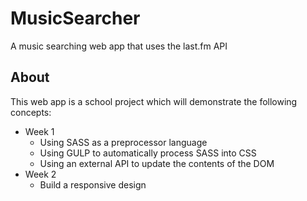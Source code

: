 # MusicSearcher
A music searching web app that uses the last.fm API

## About
This web app is a school project which will demonstrate the following concepts:
* Week 1
  * Using SASS as a preprocessor language
  * Using GULP to automatically process SASS into CSS
  * Using an external API to update the contents of the DOM
* Week 2
  * Build a responsive design

